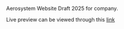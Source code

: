 Aerosystem Website Draft 2025 for company.

Live preview can be viewed through this [link](https://hs-aerosystem.netlify.app/)
